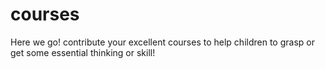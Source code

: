 # courses
Here we go! contribute your excellent courses to help children to grasp or get some essential thinking or skill!
